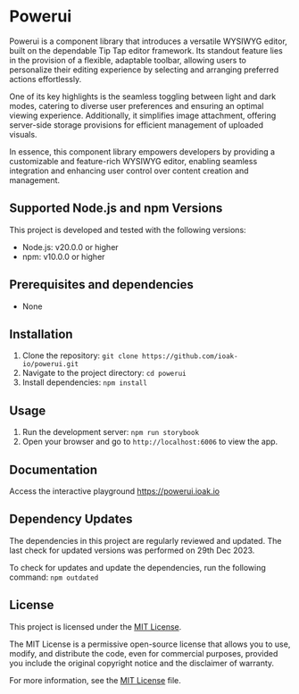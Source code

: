 # Powerui

Powerui is a component library that introduces a versatile WYSIWYG editor, built on the dependable Tip Tap editor framework. Its standout feature lies in the provision of a flexible, adaptable toolbar, allowing users to personalize their editing experience by selecting and arranging preferred actions effortlessly.

One of its key highlights is the seamless toggling between light and dark modes, catering to diverse user preferences and ensuring an optimal viewing experience. Additionally, it simplifies image attachment, offering server-side storage provisions for efficient management of uploaded visuals.

In essence, this component library empowers developers by providing a customizable and feature-rich WYSIWYG editor, enabling seamless integration and enhancing user control over content creation and management.

## Supported Node.js and npm Versions

This project is developed and tested with the following versions:

- Node.js: v20.0.0 or higher
- npm: v10.0.0 or higher

## Prerequisites and dependencies
- None

## Installation

1. Clone the repository: `git clone https://github.com/ioak-io/powerui.git`
2. Navigate to the project directory: `cd powerui`
3. Install dependencies: `npm install`

## Usage

1. Run the development server: `npm run storybook`
2. Open your browser and go to `http://localhost:6006` to view the app.

## Documentation

Access the interactive playground https://powerui.ioak.io

## Dependency Updates

The dependencies in this project are regularly reviewed and updated. The last check for updated versions was performed on 29th Dec 2023.

To check for updates and update the dependencies, run the following command: `npm outdated`

## License

This project is licensed under the [MIT License](LICENSE).

The MIT License is a permissive open-source license that allows you to use, modify, and distribute the code, even for commercial purposes, provided you include the original copyright notice and the disclaimer of warranty.

For more information, see the [MIT License](LICENSE) file.
